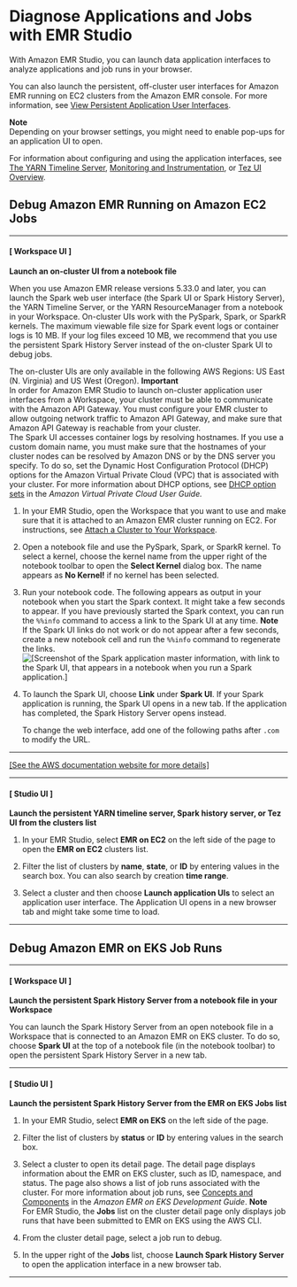 # Diagnose Applications and Jobs with EMR Studio<a name="emr-studio-debug"></a>

With Amazon EMR Studio, you can launch data application interfaces to analyze applications and job runs in your browser\.

You can also launch the persistent, off\-cluster user interfaces for Amazon EMR running on EC2 clusters from the Amazon EMR console\. For more information, see [View Persistent Application User Interfaces](app-history-spark-UI.md)\.

**Note**  
Depending on your browser settings, you might need to enable pop\-ups for an application UI to open\.

For information about configuring and using the application interfaces, see [The YARN Timeline Server](https://hadoop.apache.org/docs/current/hadoop-yarn/hadoop-yarn-site/TimelineServer.html), [Monitoring and Instrumentation](https://spark.apache.org/docs/latest/monitoring.html), or [Tez UI Overview](https://tez.apache.org/tez-ui.html)\.

## Debug Amazon EMR Running on Amazon EC2 Jobs<a name="emr-studio-debug-ec2"></a>

------
#### [ Workspace UI ]

**Launch an on\-cluster UI from a notebook file**

When you use Amazon EMR release versions 5\.33\.0 and later, you can launch the Spark web user interface \(the Spark UI or Spark History Server\), the YARN Timeline Server, or the YARN ResourceManager from a notebook in your Workspace\. On\-cluster UIs work with the PySpark, Spark, or SparkR kernels\. The maximum viewable file size for Spark event logs or container logs is 10 MB\. If your log files exceed 10 MB, we recommend that you use the persistent Spark History Server instead of the on\-cluster Spark UI to debug jobs\.

The on\-cluster UIs are only available in the following AWS Regions: US East \(N\. Virginia\) and US West \(Oregon\)\.
**Important**  
In order for Amazon EMR Studio to launch on\-cluster application user interfaces from a Workspace, your cluster must be able to communicate with the Amazon API Gateway\. You must configure your EMR cluster to allow outgoing network traffic to Amazon API Gateway, and make sure that Amazon API Gateway is reachable from your cluster\.   
The Spark UI accesses container logs by resolving hostnames\. If you use a custom domain name, you must make sure that the hostnames of your cluster nodes can be resolved by Amazon DNS or by the DNS server you specify\. To do so, set the Dynamic Host Configuration Protocol \(DHCP\) options for the Amazon Virtual Private Cloud \(VPC\) that is associated with your cluster\. For more information about DHCP options, see [DHCP option sets](https://docs.aws.amazon.com/vpc/latest/userguide/VPC_DHCP_Options.html) in the *Amazon Virtual Private Cloud* *User Guide\.*

1. In your EMR Studio, open the Workspace that you want to use and make sure that it is attached to an Amazon EMR cluster running on EC2\. For instructions, see [Attach a Cluster to Your Workspace](emr-studio-create-use-clusters.md)\.

1. Open a notebook file and use the PySpark, Spark, or SparkR kernel\. To select a kernel, choose the kernel name from the upper right of the notebook toolbar to open the **Select Kernel** dialog box\. The name appears as **No Kernel\!** if no kernel has been selected\.

1. Run your notebook code\. The following appears as output in your notebook when you start the Spark context\. It might take a few seconds to appear\. If you have previously started the Spark context, you can run the `%%info` command to access a link to the Spark UI at any time\.
**Note**  
If the Spark UI links do not work or do not appear after a few seconds, create a new notebook cell and run the `%%info` command to regenerate the links\.  
![\[Screenshot of the Spark application master information, with link to the Spark UI, that appears in a notebook when you run a Spark application.\]](http://docs.aws.amazon.com/emr/latest/ManagementGuide/images/spark-app-ui-link.jpg)

1. To launch the Spark UI, choose **Link** under **Spark UI**\. If your Spark application is running, the Spark UI opens in a new tab\. If the application has completed, the Spark History Server opens instead\.

   To change the web interface, add one of the following paths after `.com` to modify the URL\.   
****    
[\[See the AWS documentation website for more details\]](http://docs.aws.amazon.com/emr/latest/ManagementGuide/emr-studio-debug.html)

------
#### [ Studio UI ]

**Launch the persistent YARN timeline server, Spark history server, or Tez UI from the clusters list**

1. In your EMR Studio, select **EMR on EC2** on the left side of the page to open the **EMR on EC2** clusters list\. 

1. Filter the list of clusters by **name**, **state**, or **ID** by entering values in the search box\. You can also search by creation **time range**\.

1. Select a cluster and then choose **Launch application UIs** to select an application user interface\. The Application UI opens in a new browser tab and might take some time to load\.

------

## Debug Amazon EMR on EKS Job Runs<a name="emr-studio-debug-eks"></a>

------
#### [ Workspace UI ]

**Launch the persistent Spark History Server from a notebook file in your Workspace**

You can launch the Spark History Server from an open notebook file in a Workspace that is connected to an Amazon EMR on EKS cluster\. To do so, choose **Spark UI** at the top of a notebook file \(in the notebook toolbar\) to open the persistent Spark History Server in a new tab\.

------
#### [ Studio UI ]

**Launch the persistent Spark History Server from the EMR on EKS **Jobs** list**

1. In your EMR Studio, select **EMR on EKS** on the left side of the page\. 

1. Filter the list of clusters by **status** or **ID** by entering values in the search box\.

1. Select a cluster to open its detail page\. The detail page displays information about the EMR on EKS cluster, such as ID, namespace, and status\. The page also shows a list of job runs associated with the cluster\. For more information about job runs, see [Concepts and Components](https://docs.aws.amazon.com/emr/latest/EMR-on-EKS-DevelopmentGuide/emr-eks-concepts.html) in the *Amazon EMR on EKS Development Guide*\.
**Note**  
For EMR Studio, the **Jobs** list on the cluster detail page only displays job runs that have been submitted to EMR on EKS using the AWS CLI\.

1. From the cluster detail page, select a job run to debug\.

1. In the upper right of the **Jobs** list, choose **Launch Spark History Server** to open the application interface in a new browser tab\.

------